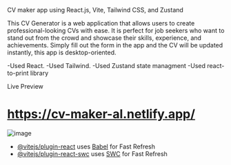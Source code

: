 CV maker app using React.js, Vite, Tailwind CSS, and Zustand

This CV Generator is a web application that allows users to create professional-looking CVs with ease. It is perfect for job seekers who want to stand out from the crowd and showcase their skills, experience, and achievements. Simply fill out the form in the app and the CV will be updated instantly, this app is desktop-oriented.

-Used React.
-Used Tailwind.
-Used Zustand state managment
-Used react-to-print library



 Live Preview
# https://cv-maker-al.netlify.app/

![image](https://github.com/xhoiKabashi/CV-Maker-V2/assets/100515180/60f2d451-caca-4af1-9be7-cb713ed7b06f)



- [@vitejs/plugin-react](https://github.com/vitejs/vite-plugin-react/blob/main/packages/plugin-react/README.md) uses [Babel](https://babeljs.io/) for Fast Refresh
- [@vitejs/plugin-react-swc](https://github.com/vitejs/vite-plugin-react-swc) uses [SWC](https://swc.rs/) for Fast Refresh
